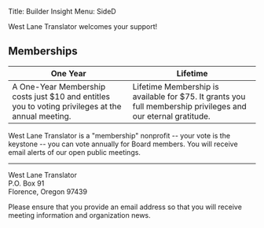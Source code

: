 Title: Builder Insight
Menu: SideD

West Lane Translator welcomes your support!

## Memberships

One Year | Lifetime
-------- | --------
A One-Year Membership costs just $10 and entitles you to voting privileges at the annual meeting. | Lifetime Membership is available for $75. It grants you full membership privileges and our eternal gratitude.

West Lane Translator is a "membership" nonprofit -- your vote is the
keystone -- you can vote annually for Board members. You will receive
email alerts of our open public meetings.

-------

West Lane Translator  
P.O. Box 91  
Florence, Oregon 97439

Please ensure that you provide an email address so that you will
receive meeting information and organization news.
